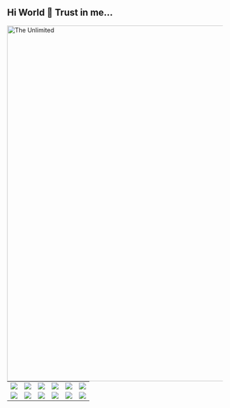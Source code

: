 ## Hi World 👋 Trust in me...

<img src="https://github.com/Art21042147/Art21042147/blob/main/kaas.gif" alt="The Unlimited" width="830">

<table style="border-collapse: collapse; margin: auto;">
  <tr align="center">
    <td><img src="https://img.shields.io/badge/Python-3776AB?logo=python&logoColor=fff&style=plastic"></td>
    <td><img src="https://img.shields.io/badge/FastAPI-009688?logo=fastapi&logoColor=fff&style=plastic"></td>
    <td><img src="https://img.shields.io/badge/Django-092E20?logo=django&logoColor=fff&style=plastic"></td>
    <td><img src="https://img.shields.io/badge/SQLAlchemy-D71F00?logo=sqlalchemy&logoColor=fff&style=plastic"></td>
    <td><img src="https://img.shields.io/badge/SQLite-003B57?logo=sqlite&logoColor=fff&style=plastic"></td>
    <td><img src="https://img.shields.io/badge/PostgreSQL-4169E1?logo=postgresql&logoColor=fff&style=plastic"></td>
  </tr>
  <tr align="center">
    <td><img src="https://img.shields.io/badge/Jinja-B41717?logo=jinja&logoColor=fff&style=plastic"></td>
    <td><img src="https://img.shields.io/badge/Bootstrap-7952B3?logo=bootstrap&logoColor=fff&style=plastic"></td>
    <td><img src="https://img.shields.io/badge/HTML5-E34F26?logo=html5&logoColor=fff&style=plastic"></td>
    <td><img src="https://img.shields.io/badge/CSS-639?logo=css&logoColor=fff&style=plastic"></td>
    <td><img src="https://img.shields.io/badge/JavaScript-F7DF1E?logo=javascript&logoColor=000&style=plastic"></td>
    <td><img src="https://img.shields.io/badge/React-61DAFB?logo=react&logoColor=000&style=plastic"></td>
  </tr>
</table>
